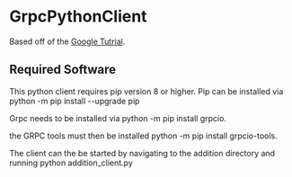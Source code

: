 # GrpcPythonClient
Based off of the [Google Tutrial](http://www.grpc.io/docs/quickstart/python.html).

## Required Software

This python client requires pip version 8 or higher. Pip can be installed via python -m pip install --upgrade pip

Grpc needs to be installed via python -m pip install grpcio.

the GRPC tools must then be installed python -m pip install grpcio-tools.

The client can the be started by navigating to the addition directory and running python addition_client.py